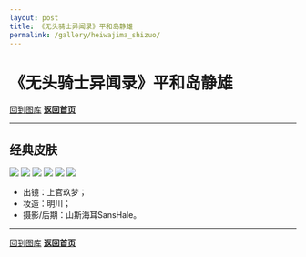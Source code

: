 ```yaml
---
layout: post
title: 《无头骑士异闻录》平和岛静雄
permalink: /gallery/heiwajima_shizuo/
---
```


<haed>
    <link rel="stylesheet" href="../../css/gallery.css">
</haed>

# 《无头骑士异闻录》平和岛静雄

[回到图库](../)
[**返回首页**](https://www.jumern.com/)

---

## 经典皮肤

<div class="horizontal">
    <img src="classic/heiwajima_shizuo-001.jpg">
    <img src="classic/heiwajima_shizuo-002.jpg">
    <img src="classic/heiwajima_shizuo-003.jpg">
    <img src="classic/heiwajima_shizuo-004.jpg">
    <img src="classic/heiwajima_shizuo-005.jpg">
    <img src="classic/heiwajima_shizuo-006.jpg">
</div>

- 出镜：上官玖梦；
- 妆造：明川；
- 摄影/后期：山斯海耳SansHale。

---

[回到图库](../)
[**返回首页**](https://www.jumern.com/)